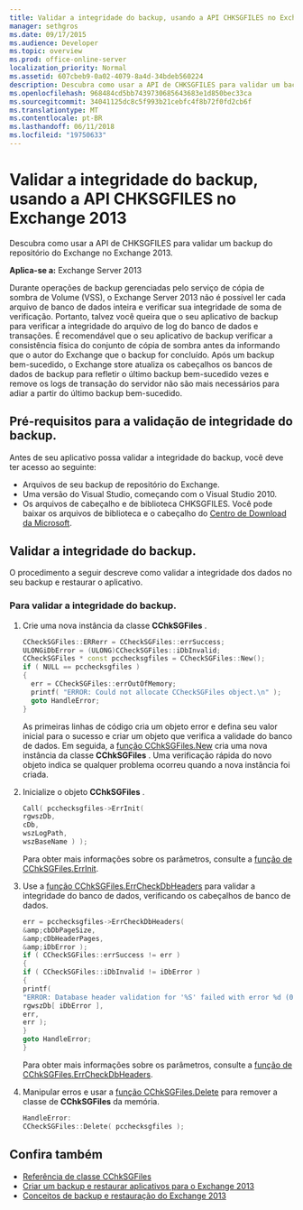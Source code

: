 ```yaml
---
title: Validar a integridade do backup, usando a API CHKSGFILES no Exchange 2013
manager: sethgros
ms.date: 09/17/2015
ms.audience: Developer
ms.topic: overview
ms.prod: office-online-server
localization_priority: Normal
ms.assetid: 607cbeb9-0a02-4079-8a4d-34bdeb560224
description: Descubra como usar a API de CHKSGFILES para validar um backup do repositório do Exchange no Exchange 2013.
ms.openlocfilehash: 968484cd5bb7439730685643683e1d850bec33ca
ms.sourcegitcommit: 34041125dc8c5f993b21cebfc4f8b72f0fd2cb6f
ms.translationtype: MT
ms.contentlocale: pt-BR
ms.lasthandoff: 06/11/2018
ms.locfileid: "19750633"
---
```

# <a name="validate-backup-integrity-by-using-the-chksgfiles-api-in-exchange-2013"></a>Validar a integridade do backup, usando a API CHKSGFILES no Exchange 2013

Descubra como usar a API de CHKSGFILES para validar um backup do repositório do Exchange no Exchange 2013.
  
**Aplica-se a:** Exchange Server 2013 
  
Durante operações de backup gerenciadas pelo serviço de cópia de sombra de Volume (VSS), o Exchange Server 2013 não é possível ler cada arquivo de banco de dados inteira e verificar sua integridade de soma de verificação. Portanto, talvez você queira que o seu aplicativo de backup para verificar a integridade do arquivo de log do banco de dados e transações. É recomendável que o seu aplicativo de backup verificar a consistência física do conjunto de cópia de sombra antes da informando que o autor do Exchange que o backup for concluído. Após um backup bem-sucedido, o Exchange store atualiza os cabeçalhos os bancos de dados de backup para refletir o último backup bem-sucedido vezes e remove os logs de transação do servidor não são mais necessários para adiar a partir do último backup bem-sucedido.
  
## <a name="prerequisites-for-validating-backup-integrity"></a>Pré-requisitos para a validação de integridade do backup.

Antes de seu aplicativo possa validar a integridade do backup, você deve ter acesso ao seguinte:
  
- Arquivos de seu backup de repositório do Exchange.
- Uma versão do Visual Studio, começando com o Visual Studio 2010.
- Os arquivos de cabeçalho e de biblioteca CHKSGFILES. Você pode baixar os arquivos de biblioteca e o cabeçalho do [Centro de Download da Microsoft](http://www.microsoft.com/en-us/download/details.aspx?id=36802).
    
## <a name="validate-backup-integrity"></a>Validar a integridade do backup.

O procedimento a seguir descreve como validar a integridade dos dados no seu backup e restaurar o aplicativo.
  
### <a name="to-validate-backup-integrity"></a>Para validar a integridade do backup.

1. Crie uma nova instância da classe **CChkSGFiles** . 
   
   ```cpp
   CCheckSGFiles::ERRerr = CCheckSGFiles::errSuccess;
   ULONGiDbError = (ULONG)CCheckSGFiles::iDbInvalid;
   CCheckSGFiles * const pcchecksgfiles = CCheckSGFiles::New();
   if ( NULL == pcchecksgfiles )
   {
     err = CCheckSGFiles::errOutOfMemory;
     printf( "ERROR: Could not allocate CCheckSGFiles object.\n" );
     goto HandleError;
   }
   ```

   As primeiras linhas de código cria um objeto error e defina seu valor inicial para o sucesso e criar um objeto que verifica a validade do banco de dados. Em seguida, a [função CChkSGFiles.New](cchksgfiles-new-function.md) cria uma nova instância da classe **CChkSGFiles** . Uma verificação rápida do novo objeto indica se qualquer problema ocorreu quando a nova instância foi criada. 
    
2. Inicialize o objeto **CChkSGFiles** . 
   
   ```cpp
   Call( pcchecksgfiles->ErrInit(
   rgwszDb,
   cDb,
   wszLogPath,
   wszBaseName ) );
   ```
   
   Para obter mais informações sobre os parâmetros, consulte a [função de CChkSGFiles.ErrInit](cchksgfiles-errinit-function.md).
   
3. Use a [função CChkSGFiles.ErrCheckDbHeaders](cchksgfiles-errcheckdbheaders-function.md) para validar a integridade do banco de dados, verificando os cabeçalhos de banco de dados.
   
   ```cpp
   err = pcchecksgfiles->ErrCheckDbHeaders(
   &amp;cbDbPageSize,
   &amp;cDbHeaderPages,
   &amp;iDbError );
   if ( CCheckSGFiles::errSuccess != err )
   {
   if ( CCheckSGFiles::iDbInvalid != iDbError )
   {
   printf(
   "ERROR: Database header validation for '%S' failed with error %d (0x%x)\n",
   rgwszDb[ iDbError ],
   err,
   err );
   }
   goto HandleError;
   }
   ```
   
   Para obter mais informações sobre os parâmetros, consulte a [função de CChkSGFiles.ErrCheckDbHeaders](cchksgfiles-errcheckdbheaders-function.md).
   
4. Manipular erros e usar a [função CChkSGFiles.Delete](cchksgfiles-delete-function.md) para remover a classe de **CChkSGFiles** da memória. 
   
   ```cpp
   HandleError:
   CCheckSGFiles::Delete( pcchecksgfiles );  
   ```

## <a name="see-also"></a>Confira também

- [Referência de classe CChkSGFiles](cchksgfiles-class-reference.md)
- [Criar um backup e restaurar aplicativos para o Exchange 2013](build-backup-and-restore-applications-for-exchange-2013.md)
- [Conceitos de backup e restauração do Exchange 2013](backup-and-restore-concepts-for-exchange-2013.md)
    

